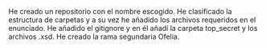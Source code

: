 He creado un repositorio con el nombre escogido.
He clasificado la estructura de carpetas y a su vez he añadido los archivos requeridos en el enunciado.
He añadido el gitignore y en él añadí la carpeta top_secret y los archivos .xsd.
He creado la rama segundaria Ofelia.
